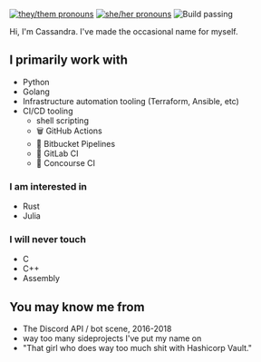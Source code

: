 [![they/them pronouns](https://img.shields.io/badge/pronouns-they%2Fthem-orange)](https://pronoun.is/they/them)
[![she/her pronouns](https://img.shields.io/badge/pronouns-she%2Fher-ff69b4)](https://pronoun.is/she/her)
![Build passing](https://img.shields.io/badge/build-passing-success)

Hi, I'm Cassandra. I've made the occasional name for myself.

## I primarily work with

- Python
- Golang
- Infrastructure automation tooling (Terraform, Ansible, etc)
- CI/CD tooling
  - shell scripting
  - 🗑️ GitHub Actions
  - 🥉 Bitbucket Pipelines
  - 🥈 GitLab CI
  - 🥇 Concourse CI

### I am interested in

- Rust
- Julia

### I will never touch

- C
- C++
- Assembly

## You may know me from

- The Discord API / bot scene, 2016-2018
- way too many sideprojects I've put my name on
- "That girl who does way too much shit with Hashicorp Vault."
